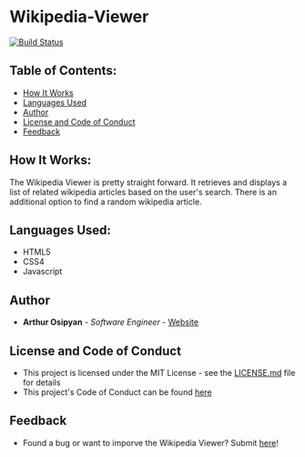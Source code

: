 # Wikipedia-Viewer

[![Build Status](https://travis-ci.com/arthurosipyan/JamaScript.svg?branch=master)](https://travis-ci.com/arthurosipyan/JamaScript)

## Table of Contents:
- [How It Works](https://github.com/arthurosipyan/JamaScript#required) 
- [Languages Used](https://github.com/arthurosipyan/JamaScript#running-jamascript)
- [Author](https://github.com/arthurosipyan/JamaScript#author)
- [License and Code of Conduct](https://github.com/arthurosipyan/JamaScript#license-and-code-of-conduct)
- [Feedback](https://github.com/arthurosipyan/JamaScript#feedback)

## How It Works:

The Wikipedia Viewer is pretty straight forward. It retrieves and displays a list of related wikipedia articles based on the user's search. There is an additional option to find a random wikipedia article.

## Languages Used:

- HTML5
- CSS4
- Javascript

## Author

* **Arthur Osipyan** - *Software Engineer* - [Website](https://www.arthurosipyan.me)

## License and Code of Conduct

- This project is licensed under the MIT License - see the [LICENSE.md](https://github.com/arthurosipyan/JamaScript/blob/master/LICENSE) file for details
- This project's Code of Conduct can be found [here](https://github.com/arthurosipyan/JamaScript/blob/master/CODE_OF_CONDUCT.md)

## Feedback

- Found a bug or want to imporve the Wikipedia Viewer? Submit [here](https://github.com/arthurosipyan/JamaScript/issues)!
